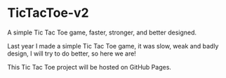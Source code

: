# TicTacToe-v2
A simple Tic Tac Toe game, faster, stronger, and better designed.

Last year I made a simple Tic Tac Toe game, it was slow, weak and badly design, I will try to do better, so here we are!

This Tic Tac Toe project will be hosted on GitHub Pages.
